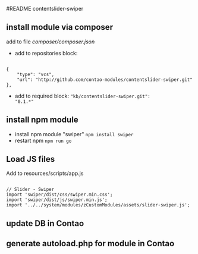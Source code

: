 #README contentslider-swiper

## install module via composer

add to file *composer/composer.json*

- add to repositories block:   
<code>
{   
	"type": "vcs",   
	"url": "http://github.com/contao-modules/contentslider-swiper.git"   
},   
</code>   

- add to required block:
<code>"kb/contentslider-swiper.git": "0.1.*"</code>

## install npm module

- install npm module "swiper" <code>npm install swiper</code>
- restart npm <code>npm run go</code>

## Load JS files
Add to resources/scripts/app.js

<code>
// Slider - Swiper   
import 'swiper/dist/css/swiper.min.css';   
import 'swiper/dist/js/swiper.min.js';   
import '../../system/modules/zCustomModules/assets/slider-swiper.js';   
</code>

## update DB in Contao
## generate autoload.php for module in Contao
